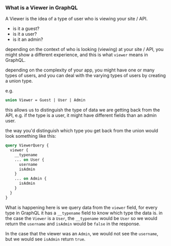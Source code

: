 ### What is a Viewer in GraphQL

A Viewer is the idea of a type of user who is viewing your site / API.

- is it a guest?
- is it a user?
- is it an admin?

depending on the context of who is looking (viewing) at your site / API, you might show a different experience, and this is what `viewer` means in GraphQL.

depending on the complexity of your app, you might have one or many types of users, and you can deal with the varying types of users by creating a union type.

e.g.

```graphql
union Viewer = Guest | User | Admin
```

this allows us to distinguish the type of data we are getting back from the API, e.g. if the type is a user, it might have different fields than an admin user.

the way you'd distinguish which type you get back from the union would look something like this:

```graphql
query ViewerQuery {
  viewer {
    __typename
    ... on User {
      username
      isAdmin
    }
    ... on Admin {
      isAdmin
    }
  }
}
```

What is happening here is we query data from the `viewer` field, for every type in GraphQL it has a `__typename` field to know which type the data is. in the case the `Viewer` is a `User`, the `__typename` would be `User` so we would return the `username` and `isAdmin` would be `false` in the response.

In the case that the viewer was an `Admin`, we would not see the `username`, but we would see `isAdmin` return `true`.
